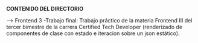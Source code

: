 **CONTENIDO DEL DIRECTORIO**

--> Frontend 3 -Trabajo final:
Trabajo práctico de la materia Frontend III del tercer bimestre de la carrera Certified Tech Developer (renderizado de componentes de clase con estado e iteracion sobre un json estático).
